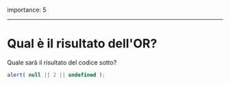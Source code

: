 importance: 5

---

# Qual è il risultato dell'OR?

Quale sarà il risultato del codice sotto?

```js
alert( null || 2 || undefined );
```

